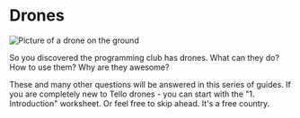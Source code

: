# Drones

![Picture of a drone on the ground][drone on ground]

So you discovered the programming club has drones.
What can they do? How to use them? Why are they awesome?

These and many other questions will be answered in this series of guides.
If you are completely new to Tello drones - you can start with the "1. Introduction" worksheet.
Or feel free to skip ahead. It's a free country.

[drone on ground]: https://raw.githubusercontent.com/vsee/uoe_programmingclub/master/projects/drones/res/drone%20on%20ground.jpg "One of those super cool drones!"